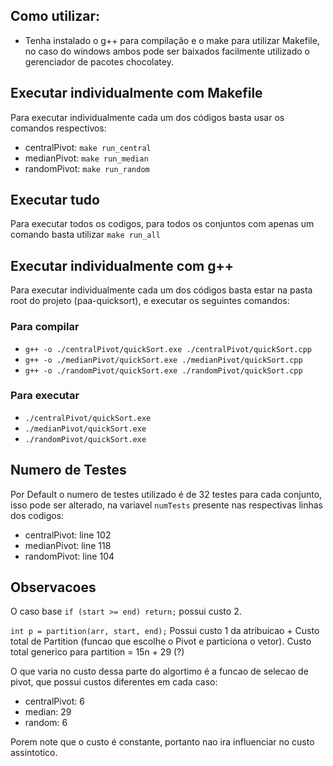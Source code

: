 ## Como utilizar:
- Tenha instalado o g++ para compilação e o make para utilizar Makefile, no caso do windows ambos pode ser baixados facilmente utilizado o gerenciador de pacotes chocolatey.

## Executar individualmente com Makefile
Para executar individualmente cada um dos códigos basta usar os comandos respectivos:
- centralPivot: `make run_central`
- medianPivot: `make run_median`
- randomPivot: `make run_random`

## Executar tudo
Para executar todos os codigos, para todos os conjuntos com apenas um comando basta utilizar `make run_all`

## Executar individualmente com g++
Para executar individualmente cada um dos códigos basta estar na pasta root do projeto (paa-quicksort), e executar os seguintes comandos:

### Para compilar
- `g++ -o ./centralPivot/quickSort.exe ./centralPivot/quickSort.cpp`
- `g++ -o ./medianPivot/quickSort.exe ./medianPivot/quickSort.cpp`
- `g++ -o ./randomPivot/quickSort.exe ./randomPivot/quickSort.cpp`

### Para executar
- `./centralPivot/quickSort.exe`
- `./medianPivot/quickSort.exe`
- `./randomPivot/quickSort.exe`

## Numero de Testes
Por Default o numero de testes utilizado é de 32 testes para cada conjunto, isso pode ser alterado, na variavel `numTests` presente nas respectivas linhas dos codigos:
- centralPivot: line 102
- medianPivot: line 118
- randomPivot: line 104

## Observacoes
O caso base `if (start >= end) return;` possui custo 2.

`int p = partition(arr, start, end);` Possui custo 1 da atribuicao + Custo total de Partition (funcao que escolhe o Pivot e particiona o vetor). Custo total generico para partition = 15n + 29 (?)

O que varia no custo dessa parte do algortimo é a funcao de selecao de pivot, que possui custos diferentes em cada caso:
- centralPivot: 6
- median: 29
- random: 6

Porem note que o custo é constante, portanto nao ira influenciar no custo assintotico.
